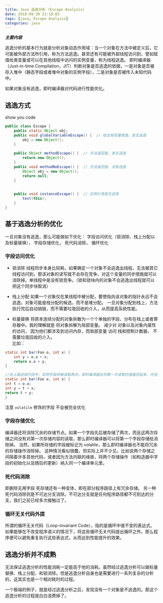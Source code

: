 ```yaml
---
title: Java 逃逸分析 (Escape Analysis)
date: 2018-09-30 22:18:03
tags: [java, Escape Analysis]
categories: java
---
```


___主要内容___

逃逸分析的基本行为就是分析对象动态作用域：当一个对象在方法中被定义后，它可能被外部方法所引用，称为方法逃逸。甚至还有可能被外部线程访问到，譬如赋值给类变量或可以在其他线程中访问的实例变量，称为线程逃逸。
即时编译器（Just-in-time Compilation，JIT）判断对象是否逃逸的依据，一是对象是否被存入堆中（静态字段或者堆中对象的实例字段），二是对象是否被传入未知代码中。

如果对象没有逃逸，即时编译器对代码进行性能优化。

<!-- more -->

## 逃逸方式
show you code
```java
public class Escape {
    public static Object obj;
    public void globalVariableEscape() {  // 给全局变量赋值，发生逃逸
        obj = new Object();
    }
    
    public Object methodEscape() {  // 方法返回值，发生逃逸
        return new Object();
    }
    public void methodNoEscape() {  // 方法返回值，没有逃逸
        Object obj = new Object();
        return null;
    }
    
    
    public void instanceEscape() {  // 实例引用发生逃逸
        test(this); 
    }
}

```

## 基于逃逸分析的优化
一旦对象没有逃逸，那么可能做如下优化： 字段访问优化（锁消除、栈上分配以及标量替换）， 字段存储优化， 死代码消除， 循环优化

### 字段访问优化
+ 锁消除
线程同步本身比较耗，如果确定一个对象不会逃逸出线程，无法被其它线程访问到，那该对象的读写就不会存在竞争，对这个变量的同步措施就可以消除掉。单线程中是没有锁竞争。（锁和锁块内的对象不会逃逸出线程就可以把这个同步块取消）

+ 栈上分配
如果一个对象仅在某线程中被分配，要使指向该对象的指针永远不会逃逸，对象可能是栈分配的候选，而不是堆分配。
一旦对象分配到栈上，方法执行完后自动销毁，而不需要垃圾回收的介入，从而提高系统性能。

+ 标量替换
将原本连续分配的对象拆散为一个个单独的字段，分布在栈上或者寄存器中。我的理解就是 将对象拆解为局部变量。
减少对 对象以及对象内属性 的访问，  因为他们都涉及到访问内存，而局部变量 访问 栈和控制计数器， 不需要垃圾回收的介入。<br>
比如：
```java
static int bar(Foo o, int x) {
    int y = o.a + x;
    return o.a + y;
}

//在上面这段代码中，实例字段将被读取两次。即时编译器会将第一次读取的值缓存起来，并且替换第二次字段读取操作，以节省一次内存访问。
static int bar(Foo o, int x) {
int t = o.a; 
int y = t + x;
return t + y;
}

```
注意 `volatile` 修饰的字段 不会被完全优化

### 字段存储优化
编译器还将消除冗余的存储节点。如果一个字段先后被存储了两次，而且这两次存储之间没有对第一次存储内容的读取，那么即时编译器可以将第一个字段存储给消除掉。
当然，如果所存储的字段被标记为 volatile，那么即时编译器也不能将冗余的存储操作消除掉。
这种情况看似很蠢，但实际上并不少见，比如说两个存储之间隔着许多其他代码，或者因为方法内联的缘故，将两个存储操作（如构造器中字段的初始化以及随后的更新）纳入同一个编译单元里。

### 死代码消除
即删除无用字段
死存储还有一种变体，即在部分程序路径上有冗余存储。
另一种死代码消除则是不可达分支消除。不可达分支就是任何程序路径都不可到达的分支，我们之前已经多次接触过了。

### 循环无关代码外提
所谓的循环无关代码（Loop-invariant Code），指的是循环中值不变的表达式。如果能够在不改变程序语义的情况下，将这些循环无关代码提出循环之外，那么程序便可以避免重复执行这些表达式，从而达到性能提升的效果。


## 逃逸分析并不成熟
无法保证逃逸分析的性能消耗一定能高于他的消耗。虽然经过逃逸分析可以做标量替换、栈上分配、和锁消除。但是逃逸分析自身也是需要进行一系列复杂的分析的，这其实也是一个相对耗时的过程。

一个极端的例子，就是经过逃逸分析之后，发现没有一个对象是不逃逸的。那这个逃逸分析的过程就白白浪费掉了。
